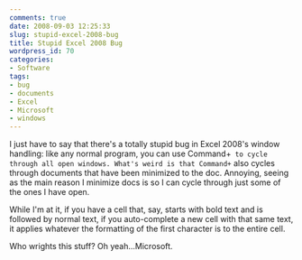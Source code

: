 ```yaml
---
comments: true
date: 2008-09-03 12:25:33
slug: stupid-excel-2008-bug
title: Stupid Excel 2008 Bug
wordpress_id: 70
categories:
- Software
tags:
- bug
- documents
- Excel
- Microsoft
- windows
---
```


I just have to say that there's a totally stupid bug in Excel 2008's window handling: like any normal program, you can use Command+` to cycle through all open windows. What's weird is that Command+` also cycles through documents that have been minimized to the doc. Annoying, seeing as the main reason I minimize docs is so I can cycle through just some of the ones I have open.

While I'm at it, if you have a cell that, say, starts with bold text and is followed by normal text, if you auto-complete a new cell with that same text, it applies whatever the formatting of the first character is to the entire cell.

Who wrights this stuff? Oh yeah...Microsoft.
